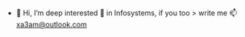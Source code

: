 - 👋 Hi,  I’m deep interested 👀 in Infosystems, if you too > write me 📫 xa3am@outlook.com 

<!---
xa3am/xa3am is a ✨ special ✨ repository because its `README.md` (this file) appears on your GitHub profile.
You can click the Preview link to take a look at your changes.
--->
